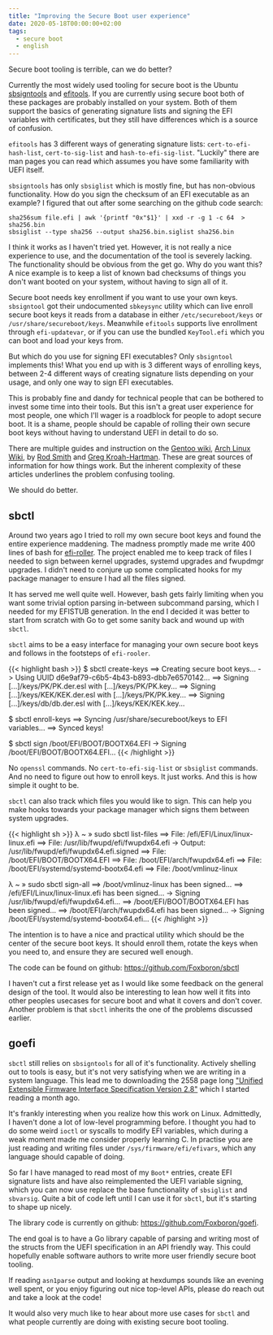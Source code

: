 ```yaml
---
title: "Improving the Secure Boot user experience"
date: 2020-05-18T00:00:00+02:00
tags:
  - secure boot
  - english
---
```


Secure boot tooling is terrible, can we do better?

Currently the most widely used tooling for secure boot is the Ubuntu
[sbsigntools](https://git.kernel.org/pub/scm/linux/kernel/git/jejb/sbsigntools.git/)
and
[efitools](https://git.kernel.org/pub/scm/linux/kernel/git/jejb/efitools.git).
If you are currently using secure boot both of these packages are probably
installed on your system. Both of them support the basics of generating
signature lists and signing the EFI variables with certificates, but they still
have differences which is a source of confusion.

`efitools` has 3 different ways of generating signature lists:
`cert-to-efi-hash-list`, `cert-to-sig-list` and `hash-to-efi-sig-list`.
"Luckily" there are man pages you can read which assumes you have some
familiarity with UEFI itself.

`sbsigntools` has only `sbsiglist` which is mostly fine, but has non-obvious
functionality. How do you sign the checksum of an EFI executable as an example?
I figured that out after some searching on the github code search:

    sha256sum file.efi | awk '{printf "0x"$1}' | xxd -r -g 1 -c 64  > sha256.bin
    sbsiglist --type sha256 --output sha256.bin.siglist sha256.bin

I think it works as I haven't tried yet. However, it is not really a nice
experience to use, and the documentation of the tool is severely lacking. The
functionality should be obvious from the get go. Why do you want this? A nice
example is to keep a list of known bad checksums of things you don't want booted
on your system, without having to sign all of it.

Secure boot needs key enrollment if you want to use your own keys. `sbsigntool`
got their undocumented `sbkeysync` utility which can live enroll secure boot
keys it reads from a database in either `/etc/secureboot/keys` or
`/usr/share/secureboot/keys`. Meanwhile `efitools` supports live enrollment
through `efi-updatevar`, or if you can use the bundled `KeyTool.efi` which you
can boot and load your keys from.

But which do you use for signing EFI executables? Only `sbsigntool` implements
this! What you end up with is 3 different ways of enrolling keys, between 2-4
different ways of creating signature lists depending on your usage, and only one
way to sign EFI executables.

This is probably fine and dandy for technical people that can be bothered to
invest some time into their tools. But this isn't a great user experience for
most people, one which I'll wager is a roadblock for people to adopt secure
boot. It is a shame, people should be capable of rolling their own secure boot
keys without having to understand UEFI in detail to do so.

There are multiple guides and instruction on the [Gentoo
wiki](https://wiki.gentoo.org/wiki/Sakaki%27s_EFI_Install_Guide/Configuring_Secure_Boot),
[Arch Linux
Wiki](https://wiki.archlinux.org/index.php/Unified_Extensible_Firmware_Interface/Secure_Boot#Using_your_own_keys),
by [Rod Smith](http://www.rodsbooks.com/efi-bootloaders/controlling-sb.html) and
[Greg
Kroah-Hartman](http://www.kroah.com/log/blog/2013/09/02/booting-a-self-signed-linux-kernel/).
These are great sources of information for how things work. But the inherent
complexity of these articles underlines the problem confusing tooling.

We should do better.


## sbctl

Around two years ago I tried to roll my own secure boot keys and found the
entire experience maddening. The madness promptly made me write 400 lines of bash
for [efi-roller](https://github.com/Foxboron/efi-roller). The project enabled me
to keep track of files I needed to sign between kernel upgrades, systemd
upgrades and fwupdmgr upgrades. I didn't need to conjure up some complicated
hooks for my package manager to ensure I had all the files signed.

It has served me well quite well. However, bash gets fairly limiting when you
want some trivial option parsing in-between subcommand parsing, which I needed
for my EFISTUB generation. In the end I decided it was better to start from
scratch with Go to get some sanity back and wound up with `sbctl`.

`sbctl` aims to be a easy interface for managing your own secure boot keys and
follows in the footsteps of `efi-rooler`.

{{< highlight bash >}}
$ sbctl create-keys
==> Creating secure boot keys...
  -> Using UUID d6e9af79-c6b5-4b43-b893-dbb7e6570142...
==> Signing [...]/keys/PK/PK.der.esl with [...]/keys/PK/PK.key...
==> Signing [...]/keys/KEK/KEK.der.esl with [...]/keys/PK/PK.key...
==> Signing [...]/keys/db/db.der.esl with [...]/keys/KEK/KEK.key...

$ sbctl enroll-keys
==> Syncing /usr/share/secureboot/keys to EFI variables...
==> Synced keys!

$ sbctl sign /boot/EFI/BOOT/BOOTX64.EFI
  -> Signing /boot/EFI/BOOT/BOOTX64.EFI...
{{< /highlight >}}

No `openssl` commands. No `cert-to-efi-sig-list` or `sbsiglist` commands. And no
need to figure out how to enroll keys. It just works. And this is how simple it
ought to be.

`sbctl` can also track which files you would like to sign. This can help you
make hooks towards your package manager which signs them between system
upgrades.

{{< highlight sh >}}
λ ~ » sudo sbctl list-files 
==> File: /efi/EFI/Linux/linux-linux.efi
==> File: /usr/lib/fwupd/efi/fwupdx64.efi
  -> Output: /usr/lib/fwupd/efi/fwupdx64.efi.signed
==> File: /boot/EFI/BOOT/BOOTX64.EFI
==> File: /boot/EFI/arch/fwupdx64.efi
==> File: /boot/EFI/systemd/systemd-bootx64.efi
==> File: /boot/vmlinuz-linux

λ ~ » sudo sbctl sign-all
==> /boot/vmlinuz-linux has been signed...
==> /efi/EFI/Linux/linux-linux.efi has been signed...
  -> Signing /usr/lib/fwupd/efi/fwupdx64.efi...
==> /boot/EFI/BOOT/BOOTX64.EFI has been signed...
==> /boot/EFI/arch/fwupdx64.efi has been signed...
  -> Signing /boot/EFI/systemd/systemd-bootx64.efi...
{{< /highlight >}}

The intention is to have a nice and practical utility which should be the center
of the secure boot keys. It should enroll them, rotate the keys when you need
to, and ensure they are secured well enough.

The code can be found on github: https://github.com/Foxboron/sbctl 

I haven't cut a first release yet as I would like some feedback on the general
design of the tool. It would also be interesting to lean how well it fits into
other peoples usecases for secure boot and what it covers and don't cover.
Another problem is that `sbctl` inherits the one of the problems discussed
earlier. 

## goefi

`sbctl` still relies on `sbsigntools` for all of it's functionality. Actively
shelling out to tools is easy, but it's not very satisfying when we are writing
in a system language. This lead me to downloading the 2558 page long ["Unified
Extensible Firmware Interface Specification Version
2.8"](https://uefi.org/specifications) which I started reading a month ago.

It's frankly interesting when you realize how this work on Linux. Admittedly, I
haven't done a lot of low-level programming before. I thought you had to do some
weird `ioctl` or syscalls to modify EFI variables, which during a weak moment
made me consider properly learning C. In practise you are just reading and
writing files under `/sys/firmware/efi/efivars`, which any language should
capable of doing.

So far I have managed to read most of my `Boot*` entries, create EFI signature
lists and have also reimplemented the UEFI variable signing, which you can now
use replace the base functionality of `sbsiglist` and `sbvarsig`. Quite a bit of
code left until I can use it for `sbctl`, but it's starting to shape up nicely. 

The library code is currently on github: https://github.com/Foxboron/goefi.

The end goal is to have a Go library capable of parsing and writing most of the
structs from the UEFI specification in an API friendly way. This could hopefully
enable software authors to write more user friendly secure boot tooling.

If reading `asn1parse` output and looking at hexdumps sounds like an evening
well spent, or you enjoy figuring out nice top-level APIs, please do reach out
and take a look at the code!

It would also very much like to hear about more use cases for `sbctl` and what
people currently are doing with existing secure boot tooling.
